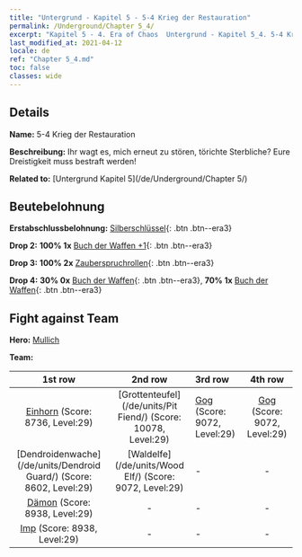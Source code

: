 ```yaml
---
title: "Untergrund - Kapitel 5 - 5-4 Krieg der Restauration"
permalink: /Underground/Chapter 5_4/
excerpt: "Kapitel 5 - 4. Era of Chaos  Untergrund - Kapitel 5_4. 5-4 Krieg der Restauration"
last_modified_at: 2021-04-12
locale: de
ref: "Chapter 5_4.md"
toc: false
classes: wide
---
```


## Details

 **Name:** 5-4 Krieg der Restauration

 **Beschreibung:** Ihr wagt es, mich erneut zu stören, törichte Sterbliche? Eure Dreistigkeit muss bestraft werden!

 **Related to:** [Untergrund Kapitel 5](/de/Underground/Chapter 5/)

## Beutebelohnung

 **Erstabschlussbelohnung:** [Silberschlüssel](/de/Items/con_693/){: .btn .btn--era3}

 **Drop 2:** **100% 1x** [Buch der Waffen +1](/de/Items/mat_25/){: .btn .btn--era3}

 **Drop 3:** **100% 2x** [Zauberspruchrollen](/de/Items/con_694/){: .btn .btn--era3}

 **Drop 4:** **30% 0x** [Buch der Waffen](/de/Items/mat_18/){: .btn .btn--era3}, **70% 1x** [Buch der Waffen](/de/Items/mat_18/){: .btn .btn--era3}


## Fight against Team
 **Hero:** [Mullich](/de/heroes/Mullich/)

 **Team:**


  | 1st row | 2nd row | 3rd row | 4th row |
  |:----:|:----:|:----|:----:|
  | [Einhorn](/de/units/Unicorn/) (Score: 8736, Level:29)  | [Grottenteufel](/de/units/Pit Fiend/) (Score: 10078, Level:29)  | [Gog](/de/units/Gog/) (Score: 9072, Level:29)  | [Gog](/de/units/Gog/) (Score: 9072, Level:29)  |
  | [Dendroidenwache](/de/units/Dendroid Guard/) (Score: 8602, Level:29)  | [Waldelfe](/de/units/Wood Elf/) (Score: 9072, Level:29)  | - | - |
  | [Dämon](/de/units/Demon/) (Score: 8938, Level:29)  | - | - | - |
  | [Imp](/de/units/Imp/) (Score: 8938, Level:29)  | - | - | - |


